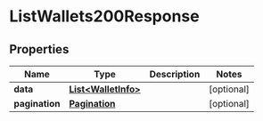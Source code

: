 

# ListWallets200Response


## Properties

| Name | Type | Description | Notes |
|------------ | ------------- | ------------- | -------------|
|**data** | [**List&lt;WalletInfo&gt;**](WalletInfo.md) |  |  [optional] |
|**pagination** | [**Pagination**](Pagination.md) |  |  [optional] |



